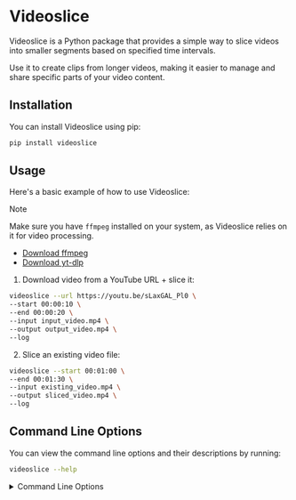 # Videoslice

Videoslice is a Python package that provides a simple way to slice videos into smaller segments based on specified time intervals. 


Use it to create clips from longer videos, making it easier to manage and share specific parts of your video content.

## Installation

You can install Videoslice using pip:

```bash
pip install videoslice
```

## Usage

Here's a basic example of how to use Videoslice:

>[!NOTE]
> Make sure you have `ffmpeg` installed on your system, as Videoslice relies on it for video processing.
> - [Download ffmpeg](https://ffmpeg.org/download.html)
> - [Download yt-dlp](https://github.com/yt-dlp/yt-dlp)

1. Download video from a YouTube URL + slice it:

```sh
videoslice --url https://youtu.be/sLaxGAL_Pl0 \
--start 00:00:10 \
--end 00:00:20 \
--input input_video.mp4 \
--output output_video.mp4 \
--log
```

2. Slice an existing video file:

```sh
videoslice --start 00:01:00 \
--end 00:01:30 \
--input existing_video.mp4 \
--output sliced_video.mp4 \
--log
```


## Command Line Options

You can view the command line options and their descriptions by running:

```sh
videoslice --help
```

<details>
<summary>Command Line Options</summary>

```text
usage: videoslice [-h] --start START --end END --input INPUT --output OUTPUT --url URL [--log]

Video slicing utility

options:
  -h, --help            show this help message and exit
  --start START, -s START
                        Start time in HH:MM:SS format
  --end END, -e END     End time in HH:MM:SS format
  --input INPUT, -i INPUT
                        Path to save the downloaded video file
  --output OUTPUT, -o OUTPUT
                        Path to save the sliced video
  --url URL, -u URL     URL of the video to download
  --log, -l             Enable logging of yt-dlp command and output

